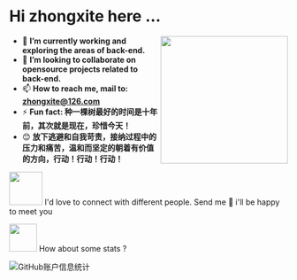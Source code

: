 <h1>Hi zhongxite here ...</h1>
<img align='right' src="https://media3.giphy.com/media/9PhdJO4CMfyfXDCnko/giphy.gif?cid=ecf05e47gje4icpcse8sk6l67jevay2em1q6ggqt8wux8ulz&ep=v1_gifs_search&rid=giphy.gif&ct=g" width="230">

- 🔭 **I’m currently working and exploring the areas of back-end.**
- 👯 **I’m looking to collaborate on opensource projects related to back-end.**
- 📫 **How to reach me, mail to: zhongxite@126.com**
- ⚡  **Fun fact: 种一棵树最好的时间是十年前，其次就是现在，珍惜今天！**
- 😊 **放下逃避和自我苛责，接纳过程中的压力和痛苦，温和而坚定的朝着有价值的方向，行动！行动！行动！**


<img src="https://media.giphy.com/media/LnQjpWaON8nhr21vNW/giphy.gif" width="60"> I'd love to connect with different people. Send me 👋 i'll be happy to meet you


<img src="https://media.giphy.com/media/VgCDAzcKvsR6OM0uWg/giphy.gif" width="50"> How about some stats ?

![GitHub账户信息统计](https://github-stats.ubrong.com/api?username=zhongxite&show_icons=false&theme=tokyonight)







 

